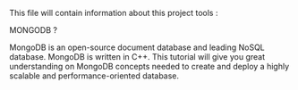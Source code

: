 This file will contain information about this project tools :


MONGODB ?

MongoDB is an open-source document database and leading NoSQL database. MongoDB is written in C++. This tutorial will give you great understanding on MongoDB concepts needed to create and deploy a highly scalable and performance-oriented database.